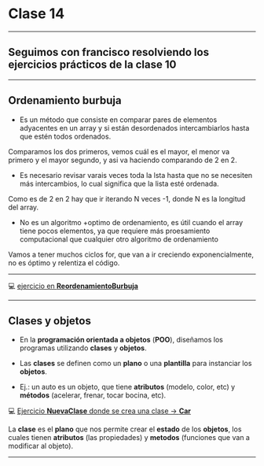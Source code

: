 # Clase 14

---

## Seguimos con francisco resolviendo los ejercicios prácticos de la clase 10

---

## Ordenamiento burbuja 

   * Es un método que consiste en comparar pares de elementos adyacentes en un array y si están desordenados intercambiarlos hasta que estén todos ordenados.

Comparamos los dos primeros, vemos cuál es el mayor, el menor va primero y el mayor segundo, y asi va haciendo comparando de 2 en 2.


   * Es necesario revisar varais veces toda la lsta hasta que no se necesiten más intercambios, lo cual significa que la lista esté ordenada.
   
Como es de 2 en 2 hay que ir iterando N veces -1, donde N es la longitud del array.

   * No es un algoritmo +optimo de ordenamiento, es útil cuando el array tiene pocos elementos, ya que requiere más proesamiento computacional que cualquier otro algoritmo de ordenamiento

Vamos a tener muchos ciclos for, que van a ir creciendo exponencialmente, no es óptimo y relentiza el código.

---

:computer: [ejercicio en **ReordenamientoBurbuja**](https://github.com/eugenia1984/diploUTNVM-PoloTIC-SiliconMisiones-Java/tree/main/utnvillamaria/clase14/ReordenamientoBurbuja)


---

## Clases y objetos

   * En la **programación orientada a objetos** (**POO**), diseñamos los programas utilizando **clases** y **objetos**.
   
   * Las **clases** se definen como un **plano** o una **plantilla** para instanciar los **objetos**.
   
   * Ej.: un auto es un objeto, que tiene **atributos** (modelo, color, etc) y **métodos** (acelerar, frenar, tocar bocina, etc).

:computer: [Ejercicio **NuevaClase** donde se crea una clase -> **Car**](https://github.com/eugenia1984/diploUTNVM-PoloTIC-SiliconMisiones-Java/tree/main/utnvillamaria/clase14/NuevaClase)


La **clase** es el **plano** que nos permite crear el **estado** de los **objetos**, los cuales tienen **atributos** (las propiedades) y **metodos** (funciones que van a modificar al objeto).

---
